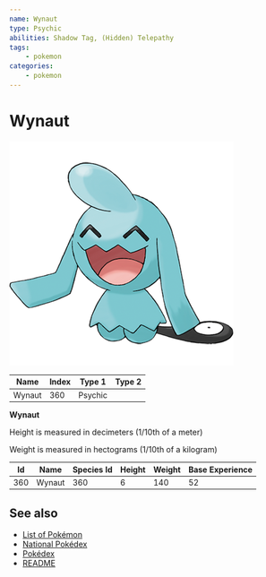 ```yaml
---
name: Wynaut
type: Psychic
abilities: Shadow Tag, (Hidden) Telepathy
tags:
    - pokemon
categories:
    - pokemon
---
```


# Wynaut


![Wynaut](images/360.png)

| **Name** | **Index** | **Type 1** | **Type 2** |
|----|----|----|----|
| Wynaut | 360 | Psychic  |  |

**Wynaut** 


Height is measured in decimeters (1/10th of a meter)

Weight is measured in hectograms (1/10th of a kilogram)

| **Id** | **Name** | **Species Id** | **Height** | **Weight** | **Base Experience** |
|--------|----------|----------------|------------|------------|---------------------|
| 360 | Wynaut | 360 | 6 | 140 | 52 |


## See also

- [List of Pokémon](../pokemon.md)
- [National Pokédex](../national_pokedex.md)
- [Pokédex](../pokedex.md)
- [README](../README.md)
